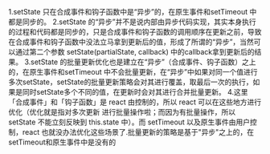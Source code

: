 1.setState 只在合成事件和钩子函数中是“异步”的，在原生事件和setTimeout 中都是同步的。
2.setState 的“异步”并不是说内部由异步代码实现，其实本身执行的过程和代码都是同步的，只是合成事件和钩子函数的调用顺序在更新之前，导致在合成事件和钩子函数中没法立马拿到更新后的值，形成了所谓的“异步”，当然可以通过第二个参数 setState(partialState, callback) 中的callback拿到更新后的结果。
3.setState 的批量更新优化也是建立在“异步”（合成事件、钩子函数）之上的，在原生事件和setTimeout 中不会批量更新，在“异步”中如果对同一个值进行多次setState，setState的批量更新策略会对其进行覆盖，取最后一次的执行，如果是同时setState多个不同的值，在更新时会对其进行合并批量更新。
4.这里「合成事件」和「钩子函数」是 react 由控制的，所以 react 可以在这些地方进行优化（优化就是指对多次更新 进行批量操作啦；而因为有批量操作，所以 setState 不能立刻反映到 this.state 中）。而 setTimeout 以及原生事件由用户控制，react 也就没办法优化这些场景了.批量更新的策略是基于"异步"之上的，在setTimeout和原生事件中是没有的